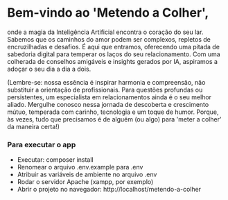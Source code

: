 # Bem-vindo ao 'Metendo a Colher', 

onde a magia da Inteligência Artificial encontra o coração do seu lar. 
Sabemos que os caminhos do amor podem ser complexos, repletos de encruzilhadas e desafios. 
É aqui que entramos, oferecendo uma pitada de sabedoria digital para temperar os laços do seu relacionamento. 
Com uma colherada de conselhos amigáveis e insights gerados por IA, aspiramos a adoçar o seu dia a dia a dois. 

(Lembre-se: nossa essência é inspirar harmonia e compreensão, não substituir a orientação de profissionais. Para questões profundas ou persistentes, 
um especialista em relacionamentos ainda é o seu melhor aliado. Mergulhe conosco nessa jornada de descoberta e crescimento mútuo, temperada com carinho, 
tecnologia e um toque de humor. Porque, às vezes, tudo que precisamos é de alguém (ou algo) para 'meter a colher' da maneira certa!)

### Para executar o app

- Executar: composer install
- Renomear o arquivo .env.example para .env
- Atribuir as variáveis de ambiente no arquivo .env
- Rodar o servidor Apache (xampp, por exemplo)
- Abrir o projeto no navegador: http://localhost/metendo-a-colher
